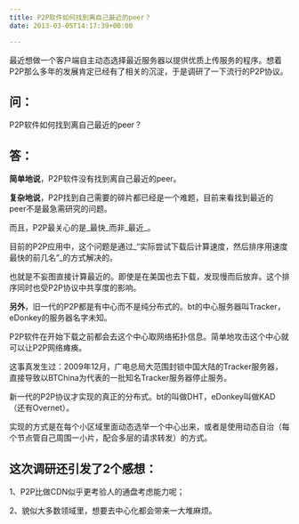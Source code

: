 ```yaml
---
title: P2P软件如何找到离自己最近的peer？
date: 2013-03-05T14:17:39+00:00

---
```

最近想做一个客户端自主动态选择最近服务器以提供优质上传服务的程序。想着P2P那么多年的发展肯定已经有了相关的沉淀，于是调研了一下流行的P2P协议。

## 问：

P2P软件如何找到离自己最近的peer？

## 答：

**简单地说**，P2P软件没有找到离自己最近的peer。

**复杂地说**，P2P找到自己需要的碎片都已经是一个难题，目前来看找到最近的peer不是最急需研究的问题。

而且，P2P最关心的是_最快_而非_最近_。

目前的P2P应用中，这个问题是通过_&#8220;实际尝试下载后计算速度，然后排序用速度最快的前几名&#8221;_的方式解决的。
  
也就是不妄图直接计算最近的。即使是在美国也去下载，发现慢而后放弃。这个排序同时也受P2P协议中共享度的影响。

**另外**，旧一代的P2P都是有中心而不是纯分布式的。bt的中心服务器叫Tracker，eDonkey的服务器名字未知。
  
P2P软件在开始下载之前都会去这个中心取网络拓扑信息。简单地攻击这个中心就可以让P2P网络瘫痪。
  
这事真发生过：2009年12月，广电总局大范围封锁中国大陆的Tracker服务器，直接导致以BTChina为代表的一批知名Tracker服务器停止服务。

新一代的P2P协议才实现的真正的分布式。bt的叫做DHT，eDonkey叫做KAD（还有Overnet）。
  
实现的方式是在每个小区域里面动态选举一个中心出来，或者是使用动态自治（每个节点管自己周围一小片，配合多层的请求转发）的方式。

## 这次调研还引发了2个感想：

1、P2P比做CDN似乎更考验人的通盘考虑能力呢；
  
2、貌似大多数领域里，想要去中心化都会带来一大堆麻烦。
